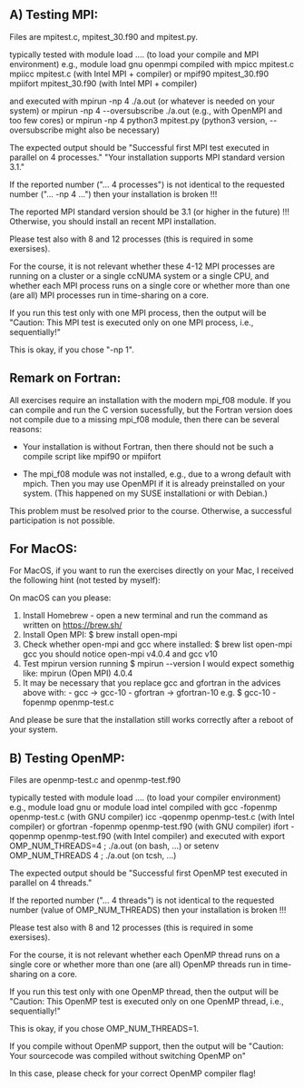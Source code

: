 A) Testing MPI:
---------------

Files are mpitest.c, mpitest_30.f90 and mpitest.py.

typically tested with
  module load .... (to load your compile and MPI environment)
  e.g., module load gnu openmpi
compiled with
  mpicc  mpitest.c
  mpiicc mpitest.c  (with Intel MPI + compiler)
or
  mpif90   mpitest_30.f90
  mpiifort mpitest_30.f90 (with Intel MPI + compiler)

and executed with
  mpirun -np 4 ./a.out                 (or whatever is needed on your system)
or
  mpirun -np 4 --oversubscribe ./a.out (e.g., with OpenMPI and too few cores)
or
  mpirun -np 4 python3 mpitest.py      (python3 version, --oversubscribe might also be necessary)

The expected output should be
  "Successful first MPI test executed in parallel on 4 processes."
  "Your installation supports MPI standard version 3.1."

If the reported number ("... 4 processes") is not identical
to the requested number ("... -np 4 ...") then your installation
is broken !!!

The reported MPI standard version should be 3.1 (or higher in the future) !!!
Otherwise, you should install an recent MPI installation. 

Please test also with 8 and 12 processes (this is required in some exersises).

For the course, it is not relevant whether these 4-12 MPI processes
are running on a cluster or a single ccNUMA system or a single CPU,
and whether each MPI process runs on a single core or whether more
than one (are all) MPI processes run in time-sharing on a core.
 
If you run this test only with one MPI process, then the output will be
  "Caution: This MPI test is executed only on one MPI process, i.e., sequentially!"

This is okay, if you chose "-np 1".

Remark on Fortran:
------------------

All exercises require an installation with the modern mpi_f08 module.
If you can compile and run the C version sucessfully, but the
Fortran version does not compile due to a missing mpi_f08 module,
then there can be several reasons:

- Your installation is without Fortran, then there should not be 
  such a compile script like mpif90 or mpiifort

- The mpi_f08 module was not installed, e.g., due to a wrong default with mpich.
  Then you may use OpenMPI if it is already preinstalled on your system.
  (This happened on my SUSE installationi or with Debian.)

This problem must be resolved prior to the course.
Otherwise, a successful participation is not possible.

For MacOS:
----------

For MacOS, if you want to run the exercises directly on your Mac, 
I received the following hint (not tested by myself):

On macOS can you please:
1. Install Homebrew - open a new terminal and run the command as written on https://brew.sh/
2. Install Open MPI: $ brew install open-mpi
3. Check whether open-mpi and gcc where installed: $ brew list open-mpi gcc
   you should notice open-mpi v4.0.4 and gcc v10
4. Test mpirun version running
        $ mpirun --version
   I would expect somethig like:
        mpirun (Open MPI) 4.0.4
5. It may be necessary that you replace gcc and gfortran in the advices above with:
        - gcc -> gcc-10
        - gfortran -> gfortran-10
   e.g.
        $ gcc-10 -fopenmp openmp-test.c

And please be sure that the installation still works correctly after a reboot of your system.


B) Testing OpenMP:
------------------

Files are openmp-test.c and openmp-test.f90

typically tested with
  module load .... (to load your compiler environment)
  e.g., module load gnu  or   module load intel
compiled with
  gcc -fopenmp openmp-test.c  (with GNU compiler)
  icc -qopenmp openmp-test.c  (with Intel compiler)
or
  gfortran -fopenmp openmp-test.f90 (with GNU compiler)
  ifort    -qopenmp openmp-test.f90 (with Intel compiler)
and executed with
  export OMP_NUM_THREADS=4 ; ./a.out     (on bash, ...)
or 
  setenv OMP_NUM_THREADS 4 ; ./a.out     (on tcsh, ...)

The expected output should be
  "Successful first OpenMP test executed in parallel on 4 threads."

If the reported number ("... 4 threads") is not identical
to the requested number (value of OMP_NUM_THREADS) 
then your installation is broken !!!

Please test also with 8 and 12 processes (this is required in some exersises).

For the course, it is not relevant whether 
each OpenMP thread runs on a single core or whether more
than one (are all) OpenMP threads run in time-sharing on a core.
 
If you run this test only with one OpenMP thread, then the output will be
  "Caution: This OpenMP test is executed only on one OpenMP thread, i.e., sequentially!"

This is okay, if you chose OMP_NUM_THREADS=1.

If you compile without OpenMP support, then the output will be
  "Caution: Your sourcecode was compiled without switching OpenMP on"

In this case, please check for your correct OpenMP compiler flag!
